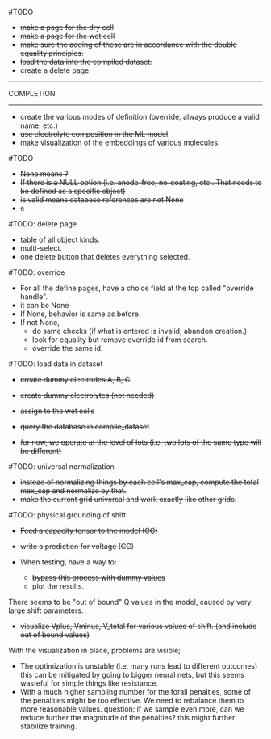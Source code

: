 #TODO

- ~~make a page for the dry cell~~
- ~~make a page for the wet cell~~
- ~~make sure the adding of these are in accordance with the double equality principles.~~
- ~~load the data into the compiled dataset.~~
- create a delete page

----------------------

COMPLETION

----------------------

- create the various modes of definition 
 (override, always produce a valid name, etc.)
- ~~use electrolyte composition in the ML model~~
- make visualization of the embeddings of various molecules.


#TODO

- ~~None means ?~~
- ~~If there is a NULL option (i.e. anode-free, no-coating, etc.. That needs to be defined as a specific object)~~
- ~~is valid means database references are not None~~
- ~~s~~ 


#TODO: delete page
- table of all object kinds.
- multi-select.
- one delete button that deletes everything selected.

#TODO: override

- For all the define pages, have a choice field at the top called "override handle".
- it can be None
- If None, behavior is same as before.
- If not None, 
  - do same checks (if what is entered is invalid, abandon creation.)
  - look for equality but remove override id from search.
  - override the same id.


#TODO: load data in dataset

- ~~create dummy electrodes A, B, C~~
- ~~create dummy electrolytes (not needed)~~
- ~~assign to the wet cells~~
- ~~query the database in compile_dataset~~

- ~~for now, we operate at the level of lots (i.e. two lots of the same type will be different)~~

#TODO: universal normalization

- ~~instead of normalizing things by each cell's max_cap, compute the total max_cap and normalize by that.~~
- ~~make the current grid universal and work exactly like other grids.~~


#TODO: physical grounding of shift

- ~~Feed a capacity tensor to the model (CC)~~
- ~~write a prediction for voltage (CC)~~

- When testing, have a way to:
    - ~~bypass this process with dummy values~~
    - plot the results.
    
There seems to be "out of bound" Q values in the model, caused by very large shift
parameters.

- ~~visualize Vplus, Vminus, V_total for various values of shift. 
(and include out of bound values)~~



With the visualization in place, problems are visible;

- The optimization is unstable (i.e. many runs lead to different outcomes)
  this can be mitigated by going to bigger neural nets, but this seems wasteful for 
  simple things like resistance.
- With a much higher sampling number for the forall penalties, some of the penalities 
  might be too effective. We need to rebalance them to more reasonable values.
  question: if we sample even more, can we reduce further the magnitude of the penalties?
  this might further stabilize training. 
